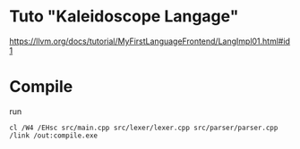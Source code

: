 # Tuto "Kaleidoscope Langage" 
https://llvm.org/docs/tutorial/MyFirstLanguageFrontend/LangImpl01.html#id1

# Compile
run
```
cl /W4 /EHsc src/main.cpp src/lexer/lexer.cpp src/parser/parser.cpp /link /out:compile.exe
```